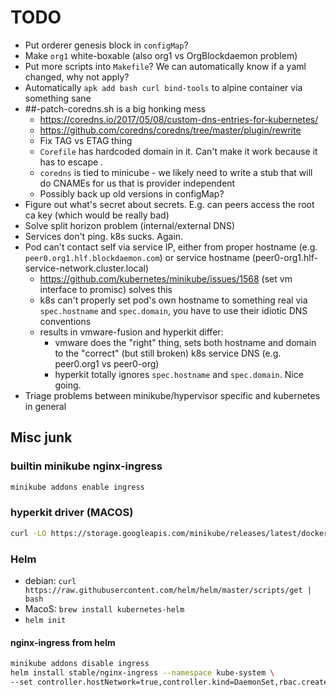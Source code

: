 # TODO

* Put orderer genesis block in `configMap`?
* Make `org1` white-boxable (also org1 vs OrgBlockdaemon problem)
* Put more scripts into `Makefile`? We can automatically know if a yaml changed, why not apply?
* Automatically `apk add bash curl bind-tools` to alpine container via something sane
* ##-patch-coredns.sh is a big honking mess
  * <https://coredns.io/2017/05/08/custom-dns-entries-for-kubernetes/>
  * <https://github.com/coredns/coredns/tree/master/plugin/rewrite>
  * Fix TAG vs ETAG thing
  * `Corefile` has hardcoded domain in it. Can't make it work because it has to escape \.
  * `coredns` is tied to minicube - we likely need to write a stub that will do CNAMEs for us that is provider independent
  * Possibly back up old versions in configMap?
* Figure out what's secret about secrets. E.g. can peers access the root ca key (which would be really bad)
* Solve split horizon problem (internal/external DNS)
* Services don't ping. k8s sucks. Again.
* Pod can't contact self via service IP, either from proper hostname (e.g. `peer0.org1.hlf.blockdaemon.com`) or service hostname (peer0-org1.hlf-service-network.cluster.local)
  * <https://github.com/kubernetes/minikube/issues/1568> (set vm interface to promisc) solves this
  * k8s can't properly set pod's own hostname to something real via `spec.hostname` and `spec.domain`, you have to use their idiotic DNS conventions
  * results in vmware-fusion and hyperkit differ:
    * vmware does the "right" thing, sets both hostname and domain to the "correct" (but still broken) k8s service DNS (e.g. peer0.org1 vs peer0-org)
    * hyperkit totally ignores `spec.hostname` and `spec.domain`. Nice going.
* Triage problems between minikube/hypervisor specific and kubernetes in general

## Misc junk

### builtin minikube nginx-ingress

```bash
minikube addons enable ingress
```

### hyperkit driver (MACOS)

```bash
curl -LO https://storage.googleapis.com/minikube/releases/latest/docker-machine-driver-hyperkit && sudo install -o root -g wheel -m 4755 docker-machine-driver-hyperkit /usr/local/bin/
```

### Helm

* debian: `curl https://raw.githubusercontent.com/helm/helm/master/scripts/get | bash`
* MacoS: `brew install kubernetes-helm`
* `helm init`

#### nginx-ingress from helm

```bash
minikube addons disable ingress
helm install stable/nginx-ingress --namespace kube-system \
--set controller.hostNetwork=true,controller.kind=DaemonSet,rbac.create=true
```
